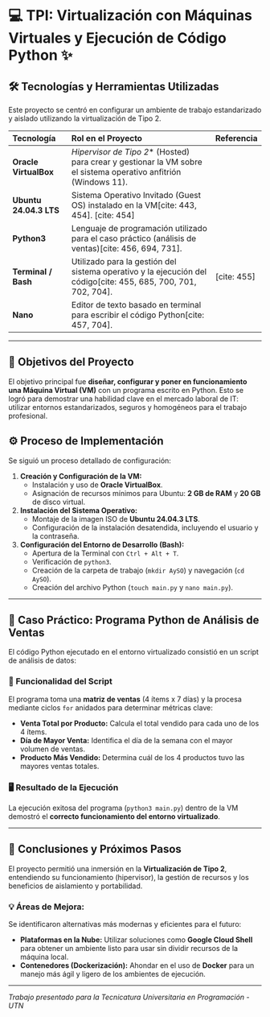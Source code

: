 # 💻 TPI: Virtualización con Máquinas Virtuales y Ejecución de Código Python ✨

## 🛠️ Tecnologías y Herramientas Utilizadas
Este proyecto se centró en configurar un ambiente de trabajo estandarizado y aislado utilizando la virtualización de Tipo 2.

| Tecnología | Rol en el Proyecto | Referencia |
| :--- | :--- | :--- |
| **Oracle VirtualBox** | *Hipervisor de Tipo 2** (Hosted) para crear y gestionar la VM sobre el sistema operativo anfitrión (Windows 11). |
| **Ubuntu 24.04.3 LTS** | Sistema Operativo Invitado (Guest OS) instalado en la VM[cite: 443, 454].  [cite: 454] |
| **Python3** | Lenguaje de programación utilizado para el caso práctico (análisis de ventas)[cite: 456, 694, 731]. |  |
| **Terminal / Bash** | Utilizado para la gestión del sistema operativo y la ejecución del código[cite: 455, 685, 700, 701, 702, 704]. | [cite: 455] |
| **Nano** | Editor de texto basado en terminal para escribir el código Python[cite: 457, 704]. |  |

---

## 🎯 Objetivos del Proyecto

El objetivo principal fue **diseñar, configurar y poner en funcionamiento una Máquina Virtual (VM)** con un programa escrito en Python. Esto se logró para demostrar una habilidad clave en el mercado laboral de IT: utilizar entornos estandarizados, seguros y homogéneos para el trabajo profesional.

## ⚙️ Proceso de Implementación

Se siguió un proceso detallado de configuración:

1.  **Creación y Configuración de la VM:**
    * Instalación y uso de **Oracle VirtualBox**.
    * Asignación de recursos mínimos para Ubuntu: **2 GB de RAM** y **20 GB** de disco virtual.
2.  **Instalación del Sistema Operativo:**
    * Montaje de la imagen ISO de **Ubuntu 24.04.3 LTS**.
    * Configuración de la instalación desatendida, incluyendo el usuario y la contraseña.
3.  **Configuración del Entorno de Desarrollo (Bash):**
    * Apertura de la Terminal con `Ctrl + Alt + T`.
    * Verificación de `python3`.
    * Creación de la carpeta de trabajo (`mkdir AySO`) y navegación (`cd AySO`).
    * Creación del archivo Python (`touch main.py` y `nano main.py`).

---

## 🐍 Caso Práctico: Programa Python de Análisis de Ventas

El código Python ejecutado en el entorno virtualizado consistió en un script de análisis de datos:

### 🌟 Funcionalidad del Script

El programa toma una **matriz de ventas** (4 ítems x 7 días) y la procesa mediante ciclos `for` anidados para determinar métricas clave:

* **Venta Total por Producto:** Calcula el total vendido para cada uno de los 4 ítems.
* **Día de Mayor Venta:** Identifica el día de la semana con el mayor volumen de ventas.
* **Producto Más Vendido:** Determina cuál de los 4 productos tuvo las mayores ventas totales.

### 🖥️ Resultado de la Ejecución

La ejecución exitosa del programa (`python3 main.py`) dentro de la VM demostró el **correcto funcionamiento del entorno virtualizado**.

---

## 🚀 Conclusiones y Próximos Pasos

El proyecto permitió una inmersión en la **Virtualización de Tipo 2**, entendiendo su funcionamiento (hipervisor), la gestión de recursos y los beneficios de aislamiento y portabilidad.

### 💡 Áreas de Mejora:

Se identificaron alternativas más modernas y eficientes para el futuro:

* **Plataformas en la Nube:** Utilizar soluciones como **Google Cloud Shell** para obtener un ambiente listo para usar sin dividir recursos de la máquina local.
* **Contenedores (Dockerización):** Ahondar en el uso de **Docker** para un manejo más ágil y ligero de los ambientes de ejecución.

---
_Trabajo presentado para la Tecnicatura Universitaria en Programación - UTN_